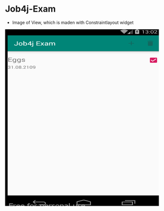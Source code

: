 # Job4j-Exam

- Image of View, which is maden with Constraintlayout widget 

![alt text](https://github.com/PaulVoit/Job4j-Exam/blob/master/images/%D0%A0%D0%B8%D1%81%D1%83%D0%BD%D0%BE%D0%BA4.png "Image of Constraintlayout widget")
